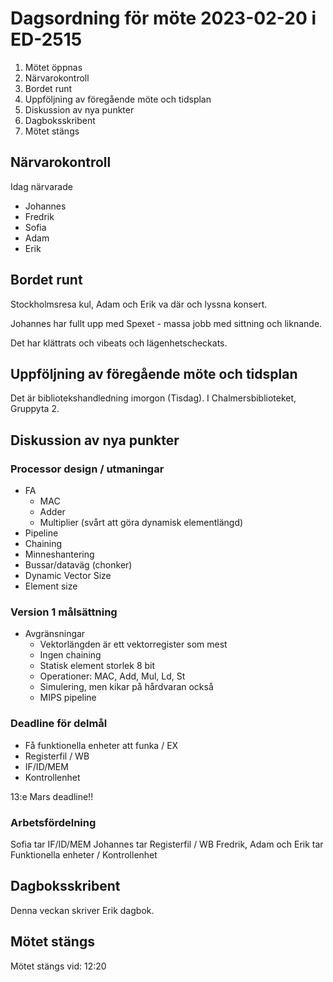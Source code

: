 # Dagsordning för möte 2023-02-20 i ED-2515
1. Mötet öppnas
2. Närvarokontroll
3. Bordet runt
4. Uppföljning av föregående möte och tidsplan
5. Diskussion av nya punkter
6. Dagboksskribent
7. Mötet stängs

## Närvarokontroll
Idag närvarade
* Johannes
* Fredrik
* Sofia
* Adam
* Erik

## Bordet runt
Stockholmsresa kul, Adam och Erik va där och lyssna konsert.

Johannes har fullt upp med Spexet - massa jobb med sittning och liknande.

Det har klättrats och vibeats och lägenhetscheckats.

## Uppföljning av föregående möte och tidsplan

Det är bibliotekshandledning imorgon (Tisdag). I Chalmersbiblioteket, Gruppyta 2.

## Diskussion av nya punkter

### Processor design / utmaningar
* FA
    - MAC
    - Adder
    - Multiplier (svårt att göra dynamisk elementlängd)
* Pipeline
* Chaining
* Minneshantering
* Bussar/dataväg (chonker)
* Dynamic Vector Size
* Element size

### Version 1 målsättning 
* Avgränsningar
    - Vektorlängden är ett vektorregister som mest
    - Ingen chaining
    - Statisk element storlek 8 bit
    - Operationer: MAC, Add, Mul, Ld, St
    - Simulering, men kikar på hårdvaran också
    - MIPS pipeline 

### Deadline för delmål
* Få funktionella enheter att funka / EX
* Registerfil / WB
* IF/ID/MEM 
* Kontrollenhet

13:e Mars deadline!!  

### Arbetsfördelning
Sofia tar IF/ID/MEM
Johannes tar Registerfil / WB
Fredrik, Adam och Erik tar Funktionella enheter / Kontrollenhet

## Dagboksskribent
Denna veckan skriver Erik dagbok.

## Mötet stängs
Mötet stängs vid: 12:20
